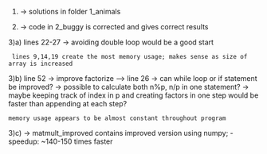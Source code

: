 1) -> solutions in folder 1_animals

2) -> code in 2_buggy is corrected and gives correct results

3)a) lines 22-27 -> avoiding double loop would be a good start


     lines 9,14,19 create the most memory usage; makes sense as size of array is increased


3)b) line 52 -> improve factorize
	--> line 26 -> can while loop or if statement be improved?
			-> possible to calculate both n%p, n/p in one statement?
			-> maybe keeping track of index in p and creating factors in one 			   step would be faster than appending at each step?
      
	memory usage appears to be almost constant throughout program


3)c)
	-> matmult_improved contains improved version using numpy;
		-speedup: ~140-150 times faster